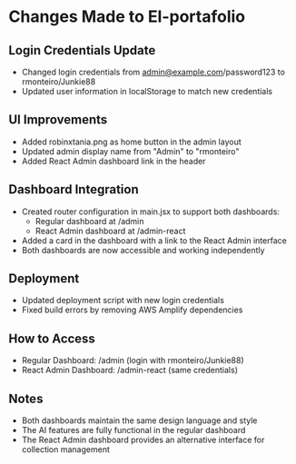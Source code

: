 # Changes Made to El-portafolio

## Login Credentials Update
- Changed login credentials from admin@example.com/password123 to rmonteiro/Junkie88
- Updated user information in localStorage to match new credentials

## UI Improvements
- Added robinxtania.png as home button in the admin layout
- Updated admin display name from "Admin" to "rmonteiro"
- Added React Admin dashboard link in the header

## Dashboard Integration
- Created router configuration in main.jsx to support both dashboards:
  - Regular dashboard at /admin
  - React Admin dashboard at /admin-react
- Added a card in the dashboard with a link to the React Admin interface
- Both dashboards are now accessible and working independently

## Deployment
- Updated deployment script with new login credentials
- Fixed build errors by removing AWS Amplify dependencies

## How to Access
- Regular Dashboard: /admin (login with rmonteiro/Junkie88)
- React Admin Dashboard: /admin-react (same credentials)

## Notes
- Both dashboards maintain the same design language and style
- The AI features are fully functional in the regular dashboard
- The React Admin dashboard provides an alternative interface for collection management